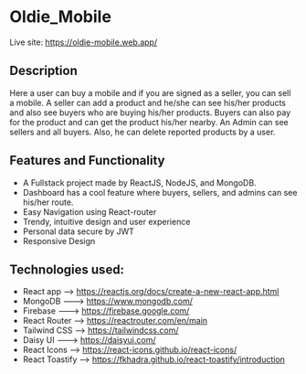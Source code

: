 # Oldie_Mobile

Live site: https://oldie-mobile.web.app/

## Description

Here a user can buy a mobile and if you are signed as a seller, you can sell a mobile. A seller can add a product and he/she can see his/her products and also see buyers who are buying his/her products. Buyers can also pay for the product and can get the product his/her nearby. 
An Admin can see sellers and all buyers. Also, he can delete reported products by a user.


## Features and Functionality

* A Fullstack project made by ReactJS, NodeJS, and MongoDB.
* Dashboard has a cool feature where buyers, sellers, and admins can see his/her route.
* Easy Navigation using React-router
* Trendy, intuitive design and user experience
* Personal data secure by JWT
* Responsive Design

## Technologies used:

* React app --> https://reactjs.org/docs/create-a-new-react-app.html
* MongoDB ---> https://www.mongodb.com/
* Firebase ---> https://firebase.google.com/
* React Router --> https://reactrouter.com/en/main
* Tailwind CSS --> https://tailwindcss.com/
* Daisy UI ---> https://daisyui.com/
* React Icons --> https://react-icons.github.io/react-icons/
* React Toastify --> https://fkhadra.github.io/react-toastify/introduction
